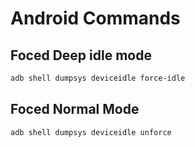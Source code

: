 # Android Commands

## Foced Deep idle mode

```bash
adb shell dumpsys deviceidle force-idle
```

## Foced Normal Mode

```bash
adb shell dumpsys deviceidle unforce
```